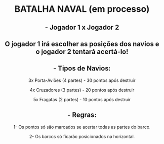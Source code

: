 <div align="center"> <h1>BATALHA NAVAL (em processo)</h1> </div>

<div align="center"> 
    <h2>- Jogador 1 x Jogador 2<h2>
    <p>O jogador 1 irá escolher as posições dos navios e o jogador 2 tentará acertá-lo!<p>
</div>

<div align="center"> 
    <h2>- Tipos de Navios:</h2>
    <p>3x Porta-Aviões (4 partes) - 30 pontos após destruir</p>
    <p>4x Cruzadores   (3 partes) - 20 pontos após destruir</p>
    <p>5x Fragatas     (2 partes) - 10 pontos após destruir</p>
</div>

<div align="center"> 
    <h2>- Regras:</h2>
    <p>1- Os pontos só são marcados se acertar todas as partes do barco.</p>
    <p>2- Os barcos só ficarão posicionados na horizontal.</p>
</div>